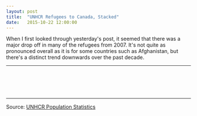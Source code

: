 ```yaml
---
layout: post
title:  "UNHCR Refugees to Canada, Stacked"
date:   2015-10-22 12:00:00
---
```


When I first looked through yesterday's post, it seemed that there was a major drop off in many of the refugees from 2007. It's not quite as pronounced overall as it is for some countries such as Afghanistan, but there's a distinct trend downwards over the past decade.

* * *

<div id="unhcrShare"></div>
<div id="unhcrShareTip">
  <p id="tipTop"><strong><span id="tipOrigin"></span></strong></p>
</div>

* * *

Source: [UNHCR Population Statistics](http://popstats.unhcr.org/en/overview)


<style>

#unhcrShare {
  font-size: 10px;
}

#unhcrShare .axis path,
#unhcrShare .axis line {
  fill: none;
  stroke: #000;
  shape-rendering: crispEdges;
}

#unhcrShare .refugee text {
  text-anchor: end;
}

#unhcrShare .sel {
	fill: #000000 !important;
}

#unhcrShare .line {
  fill: none;
  stroke: rgba(200, 200, 200, 0.2);
  stroke-linejoin: round;
  stroke-linecap: round;
  stroke-width: 0.5px;
}

#unhcrShareTip {
	display: block;
	min-height: 50px;
	margin-bottom: 15px;
  pointer-events: none;
}

#unhcrShareTip #tipTop {
  font-size: 24px;
  margin-bottom: 10px !important;
	text-align: center;
}

#unhcrShareTip .tipInfo {
  font-size: 12px;
  margin: 0;
}

.hidden {
	display: none;
}

</style>

<script src="http://d3js.org/d3.v3.min.js"></script>

<script>

newSpending();

var coordinates = [0, 0];

var body = d3.select("body")
  .on("mousemove", function() {
    coordinates = d3.mouse(this);
  })
  .on("mousedown", function() {
    coordinates = d3.mouse(this);
  });

function newSpending() {

var margin = {top: 10, right: 20, bottom: 30, left: 50},
    width = 740 - margin.left - margin.right,
    height = 600 - margin.top - margin.bottom;

		var parseDate = d3.time.format("%Y").parse;

var x = d3.time.scale()
    .range([0, width]);

var y = d3.scale.linear()
    .range([height, 0]);

var color = d3.scale.ordinal()
		.range(d3.range(194).map(d3.scale.linear()
      .domain([0, 193])
      .range(["#005a32", "#c7e9c0"])
      .interpolate(d3.interpolateLab)));

var xAxis = d3.svg.axis()
    .scale(x)
    .orient("bottom");

var yAxis = d3.svg.axis()
    .scale(y)
    .orient("left");

var area = d3.svg.area()
    .x(function(d) { return x(d.date); })
    .y0(function(d) { return y(d.y0); })
    .y1(function(d) { return y(d.y0 + d.y); });

var line = d3.svg.line()
    .x(function(d) { return x(d.date); })
    .y(function(d) { return y(d.y0 + d.y); });

var stack = d3.layout.stack()
    .values(function(d) { return d.values; });

var share = d3.select("#unhcrShare").append("svg")
	.attr("class", "spendingChart")
    .attr("width", width + margin.left + margin.right)
    .attr("height", height + margin.top + margin.bottom)
  .append("g")
    .attr("transform", "translate(" + margin.left + "," + margin.top + ")");

d3.csv("{{ site.baseurl }}/data/2015/10/22/unhcr_refugees_t.csv", type, function(error, data) {
  if (error) throw error;

	color.domain(d3.keys(data[0]).filter(function(key) { return key !== "Year"; }));

  var refugees = stack(color.domain().map(function(name) {
    return {
      name: name,
      values: data.map(function(d) {
        return {date: d.Year, y: d[name]};
      })
    };
  }));

  x.domain(d3.extent(data, function(d) { return d.Year; }));
	y.domain([0, 200000]);

  var refugee = share.selectAll(".refugee")
      .data(refugees)
    .enter().append("g")
      .attr("class", "refugee");

  refugee.append("path")
    .attr("class", "area")
    .attr("d", function(d) { return area(d.values); })
    .style("fill", function(d) { return color(d.name); })
		.on("mouseover", function(d) {
			showTooltip(d, this);
		})
		.on("mousedown", function(d) {
			showTooltip(d, this);
		});
		
var refline = share.selectAll(".refline")
    .data(refugees)
  .enter().append("g")
    .attr("class", "refline");

refline.append("path")
  .attr("class", "line")
		.attr("d", function(d) { return line(d.values); });
		
	function showTooltip(d, obj) {
		d3.selectAll("#unhcrShare .sel").classed("sel", false);
		d3.select(obj).classed("sel", true);
	  d3.select("#unhcrShareTip").select("#tipOrigin")
	    .text(d.name);
	}
		
  share.append("g")
      .attr("class", "x axis")
      .attr("transform", "translate(0," + height + ")")
      .call(xAxis);

  share.append("g")
      .attr("class", "y axis")
      .call(yAxis);
});

function type(d) {
	d3.keys(d).filter(function(key) { return key !== "Year"; }).forEach(function(key) {
		d[key] = +d[key];
	});
	d.Year = parseDate(d.Year);

	return d;
	
}

}

</script>